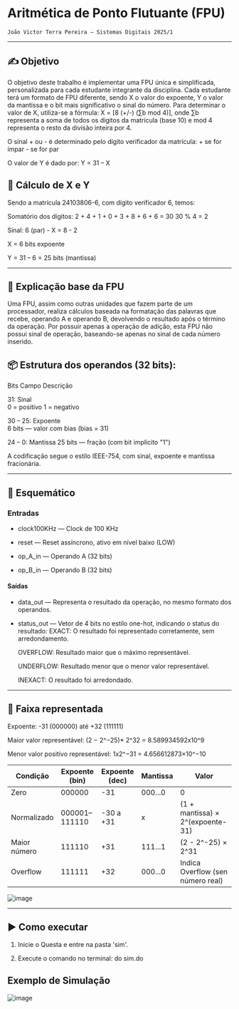 # Aritmética de Ponto Flutuante (FPU)

    João Victor Terra Pereira — Sistemas Digitais 2025/1

---
## ✍️ Objetivo

O objetivo deste trabalho é implementar uma FPU única e simplificada, personalizada para cada estudante integrante da disciplina. Cada estudante terá um formato de FPU diferente, sendo X o valor do expoente, Y o valor da mantissa e o bit mais significativo o sinal do número.
Para determinar o valor de X, utiliza-se a fórmula:
X = [8 (+/-) (∑b mod 4)], onde ∑b representa a soma de todos os dígitos da matrícula (base 10) e mod 4 representa o resto da divisão inteira por 4.

O sinal + ou - é determinado pelo dígito verificador da matrícula:
    + se for ímpar
    - se for par

O valor de Y é dado por:
    Y = 31 – X

## 🟰 Cálculo de X e Y

Sendo a matrícula 24103806-6, com dígito verificador 6, temos:

Somatório dos dígitos: 2 + 4 + 1 + 0 + 3 + 8 + 6 + 6 = 30
  30 % 4 = 2 
  
  Sinal: 6 (par) -
  X = 8 - 2 
  
  X = 6 bits expoente
  
  Y = 31 – 6 = 25 bits (mantissa)

---
## 🧮 Explicação base da FPU

Uma FPU, assim como outras unidades que fazem parte de um processador, realiza cálculos baseada na formatação das palavras que recebe, operando A e operando B, devolvendo o resultado após o término da operação.
Por possuir apenas a operação de adição, esta FPU não possui sinal de operação, baseando-se apenas no sinal de cada número inserido.

## 📦 Estrutura dos operandos (32 bits):

Bits	Campo	Descrição

31:	Sinal	
    0 = positivo
    1 = negativo
   
30 – 25: Expoente	
    6 bits — valor com bias (bias = 31)
   
24 – 0: Mantissa
    25 bits — fração (com bit implícito "1")

A codificação segue o estilo IEEE-754, com sinal, expoente e mantissa fracionária.

---
## 🤖 Esquemático

### Entradas

* clock100KHz — Clock de 100 KHz

* reset — Reset assíncrono, ativo em nível baixo (LOW)

* op_A_in — Operando A (32 bits)

* op_B_in — Operando B (32 bits)


#### Saídas

* data_out — Representa o resultado da operação, no mesmo formato dos operandos.

* status_out — Vetor de 4 bits no estilo one-hot, indicando o status do resultado:
   EXACT: O resultado foi representado corretamente, sem arredondamento.

   OVERFLOW: Resultado maior que o máximo representável.

   UNDERFLOW: Resultado menor que o menor valor representável.

   INEXACT: O resultado foi arredondado.

---

## 📏 Faixa representada

Expoente:
-31 (000000) até +32 (111111)

Maior valor representável:
    (2 − 2^−25)* 2^32 = 8.589934592x10^9

Menor valor positivo representável:
    1x2^−31 = 4.656612873×10^−10

| Condição      | Expoente (bin)   | Expoente (dec)| Mantissa | Valor                                   |
| ------------- | ---------------- | ------------- | -------- | --------------------------------------- |
| Zero          | 000000           | -31           | 000...0  | 0                                       |
| Normalizado   | 000001–111110    | -30 a +31     | x        | (1 + mantissa) × 2^(expoente-31)        |
| Maior número  | 111110           | +31           | 111...1  | (2 - 2^-25) × 2^31                      |
| Overflow      | 111111           | +32           | 000...0  | Indica Overflow (sen número real)       |

![image](https://github.com/user-attachments/assets/2baa0ad8-8ffe-4265-9a5f-86aa1e0f3b6d)

---

## ▶️ Como executar
1. Inicie o Questa e entre na pasta 'sim'.

2. Execute o comando no terminal:
do sim.do

## Exemplo de Simulação

![image](https://github.com/user-attachments/assets/6d49db9d-bfac-49a8-af15-7a9c4b6bd50d)

